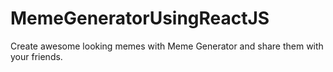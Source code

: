 # MemeGeneratorUsingReactJS
Create awesome looking memes with Meme Generator and share them with your friends.
